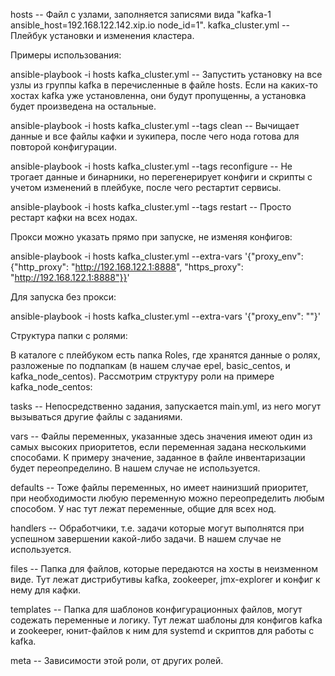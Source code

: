 hosts -- Файл с узлами, заполняется записями вида "kafka-1 ansible_host=192.168.122.142.xip.io node_id=1".
kafka_cluster.yml -- Плейбук установки и изменения кластера.

Примеры использования:

ansible-playbook -i hosts kafka_cluster.yml -- Запустить установку на все узлы из группы kafka в перечисленные в файле hosts. Если на каких-то хостах kafka уже установленна, они будут пропущенны, а установка будет произведена на остальные.

ansible-playbook -i hosts kafka_cluster.yml --tags clean -- Вычищает данные и все файлы кафки и зукипера, после чего нода готова для повторой конфигурации. 

ansible-playbook -i hosts kafka_cluster.yml --tags reconfigure -- Не трогает данные и бинарники, но перегенерирует конфиги и скрипты с учетом изменений в плейбуке, после чего рестартит сервисы.

ansible-playbook -i hosts kafka_cluster.yml --tags restart -- Просто рестарт кафки на всех нодах.

Прокси можно указать прямо при запуске, не изменяя конфигов:

ansible-playbook -i hosts kafka_cluster.yml --extra-vars '{"proxy_env": {"http_proxy": "http://192.168.122.1:8888", "https_proxy": "http://192.168.122.1:8888"}}'

Для запуска без прокси: 

ansible-playbook -i hosts  kafka_cluster.yml --extra-vars '{"proxy_env": ""}'


Структура папки с ролями:

В каталоге с плейбуком есть папка Roles, где хранятся данные о ролях, разложеные по подпапкам (в нашем случае epel, basic_centos, и kafka_node_centos). Рассмотрим структуру роли на примере kafka_node_centos:

tasks -- Непосредственно задания, запускается main.yml, из него могут вызываться другие файлы с заданиями.

vars -- Файлы переменных, указанные здесь значения имеют один из самых высоких приоритетов, если переменная задана несколькими способами. К примеру значение, заданное в файле инвентаризации будет переопределино. В нашем случае не используется.

defaults -- Тоже файлы переменных, но имеет наинизший приоритет, при необходимости любую переменную можно переопределить любым способом. У нас тут лежат переменные, общие для всех нод.

handlers -- Обработчики, т.е. задачи которые могут выполнятся при успешном завершении какой-либо задачи. В нашем случае не используется.

files -- Папка для файлов, которые передаются на хосты в неизменном виде. Тут лежат дистрибутивы kafka, zookeeper, jmx-explorer и конфиг к нему для кафки.

templates -- Папка для шаблонов конфигурационных файлов, могут содежать переменные и логику. Тут лежат шаблоны для конфигов kafka и zookeeper, юнит-файлов к ним для systemd и скриптов для работы с kafka.

meta -- Зависимости этой роли, от других ролей.

